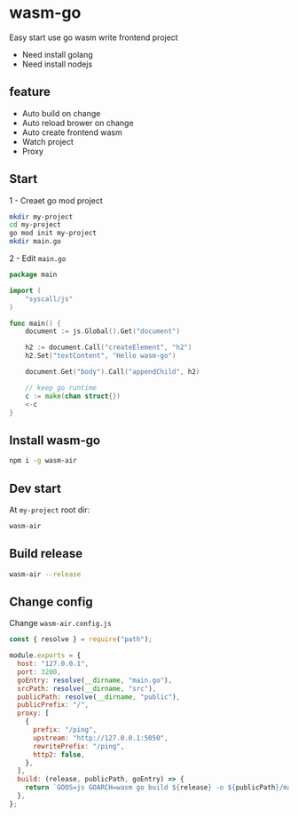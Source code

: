 # wasm-go

Easy start use go wasm write frontend project

- Need install golang
- Need install nodejs

## feature

- Auto build on change
- Auto reload brower on change
- Auto create frontend wasm
- Watch project
- Proxy

## Start

1 - Creaet go mod project

```bash
mkdir my-project
cd my-project
go mod init my-project
mkdir main.go
```

2 - Edit `main.go`

```go
package main

import (
	"syscall/js"
)

func main() {
	document := js.Global().Get("document")

	h2 := document.Call("createElement", "h2")
	h2.Set("textContent", "Hello wasm-go")

	document.Get("body").Call("appendChild", h2)

	// keep go runtime
	c := make(chan struct{})
	<-c
}
```

## Install wasm-go

```bash
npm i -g wasm-air
```

## Dev start

At `my-project` root dir:

```bash
wasm-air
```

## Build release

```bash
wasm-air --release
```

## Change config

Change `wasm-air.config.js`

```js
const { resolve } = require("path");

module.exports = {
  host: "127.0.0.1",
  port: 3200,
  goEntry: resolve(__dirname, "main.go"),
  srcPath: resolve(__dirname, "src"),
  publicPath: resolve(__dirname, "public"),
  publicPrefix: "/",
  proxy: [
    {
      prefix: "/ping",
      upstream: "http://127.0.0.1:5050",
      rewritePrefix: "/ping",
      http2: false,
    },
  ],
  build: (release, publicPath, goEntry) => {
    return `GOOS=js GOARCH=wasm go build ${release} -o ${publicPath}/main.wasm ${goEntry}`;
  },
};
```
